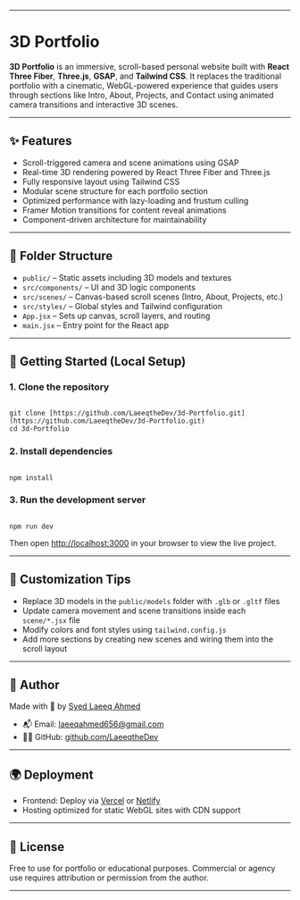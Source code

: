 
---

# 3D Portfolio

**3D Portfolio** is an immersive, scroll-based personal website built with **React Three Fiber**, **Three.js**, **GSAP**, and **Tailwind CSS**. It replaces the traditional portfolio with a cinematic, WebGL-powered experience that guides users through sections like Intro, About, Projects, and Contact using animated camera transitions and interactive 3D scenes.

---

## ✨ Features

* Scroll-triggered camera and scene animations using GSAP
* Real-time 3D rendering powered by React Three Fiber and Three.js
* Fully responsive layout using Tailwind CSS
* Modular scene structure for each portfolio section
* Optimized performance with lazy-loading and frustum culling
* Framer Motion transitions for content reveal animations
* Component-driven architecture for maintainability

---

## 🧱 Folder Structure

* `public/` – Static assets including 3D models and textures  
* `src/components/` – UI and 3D logic components  
* `src/scenes/` – Canvas-based scroll scenes (Intro, About, Projects, etc.)  
* `src/styles/` – Global styles and Tailwind configuration  
* `App.jsx` – Sets up canvas, scroll layers, and routing  
* `main.jsx` – Entry point for the React app

---

## 🚀 Getting Started (Local Setup)

### 1. Clone the repository

```

git clone [https://github.com/LaeeqtheDev/3d-Portfolio.git](https://github.com/LaeeqtheDev/3d-Portfolio.git)
cd 3d-Portfolio

```

### 2. Install dependencies

```

npm install

```

### 3. Run the development server

```

npm run dev

```

Then open [http://localhost:3000](http://localhost:3000) in your browser to view the live project.

---

## 🧠 Customization Tips

* Replace 3D models in the `public/models` folder with `.glb` or `.gltf` files  
* Update camera movement and scene transitions inside each `scene/*.jsx` file  
* Modify colors and font styles using `tailwind.config.js`  
* Add more sections by creating new scenes and wiring them into the scroll layout  

---

## 🧑 Author

Made with 🚀 by [Syed Laeeq Ahmed](https://www.linkedin.com/in/syed-laeeq-ahmed/)

* 📬 Email: [laeeqahmed656@gmail.com](mailto:laeeqahmed656@gmail.com)  
* 🧑‍💻 GitHub: [github.com/LaeeqtheDev](https://github.com/LaeeqtheDev)

---

## 🌍 Deployment

* Frontend: Deploy via [Vercel](https://vercel.com) or [Netlify](https://netlify.com)  
* Hosting optimized for static WebGL sites with CDN support  

---

## 📄 License

Free to use for portfolio or educational purposes. Commercial or agency use requires attribution or permission from the author.

---

